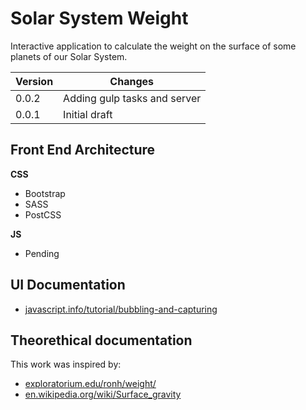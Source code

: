 # Solar System Weight
Interactive application to calculate the weight on the surface of some planets of our Solar System.

| Version |  Changes
|-|-
| 0.0.2 | Adding gulp tasks and server
| 0.0.1 | Initial draft

## Front End Architecture
**CSS**
- Bootstrap
- SASS
- PostCSS

**JS**
- Pending


## UI Documentation
* [javascript.info/tutorial/bubbling-and-capturing](http://javascript.info/tutorial/bubbling-and-capturing)

## Theorethical documentation
This work was inspired by: 
* [exploratorium.edu/ronh/weight/](www.exploratorium.edu/ronh/weight/)
* [en.wikipedia.org/wiki/Surface_gravity](https://en.wikipedia.org/wiki/Surface_gravity)
